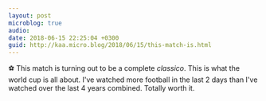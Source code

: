 ```yaml
---
layout: post
microblog: true
audio: 
date: 2018-06-15 22:25:04 +0300
guid: http://kaa.micro.blog/2018/06/15/this-match-is.html
---
```

⚽ This match is turning out to be a complete _classico_. This is what the world cup is all about. I've watched more football in the last 2 days than I've watched over the last 4 years combined. Totally worth it. 

